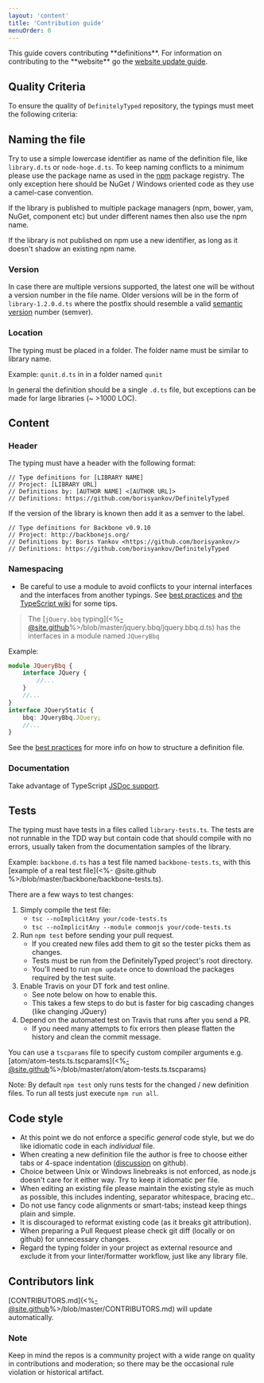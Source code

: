 ```yaml
---
layout: 'content'
title: 'Contribution guide'
menuOrder: 0
---
```


<div class="message">
    This guide covers contributing **definitions**. For information on contributing to the **website** go the <a href="/pages/website-contributions.html">website update guide</a>.
</div>


## Quality Criteria

To ensure the quality of `DefinitelyTyped` repository, the typings must meet the following criteria:

## Naming the file

Try to use a simple lowercase identifier as name of the definition file, like `library.d.ts` or `node-hoge.d.ts`. To keep naming conflicts to a minimum please use the package name as used in the [npm](https://www.npmjs.org/) package registry. The only exception here should be NuGet / Windows oriented code as they use a camel-case convention.

If the library is published to multiple package managers (npm, bower, yam, NuGet, component etc) but under different names then also use the npm name.

If the library is not published on npm use a new identifier, as long as it doesn't shadow an existing npm name.

### Version

In case there are multiple versions supported, the latest one will be without a version number in the file name. Older versions will be in the form of `library-1.2.0.d.ts` where the postfix should resemble a valid [semantic version](http://semver.org/) number (semver).

### Location

The typing must be placed in a folder. The folder name must be similar to library name.

Example: `qunit.d.ts` in in a folder named `qunit`

In general the definition should be a single `.d.ts` file, but exceptions can be made for large libraries (~ >1000 LOC).

## Content

### Header

The typing must have a header with the following format:

````
// Type definitions for [LIBRARY NAME]
// Project: [LIBRARY URL]
// Definitions by: [AUTHOR NAME] <[AUTHOR URL]>
// Definitions: https://github.com/borisyankov/DefinitelyTyped
````

If the version of the library is known then add it as a semver to the label.

````
// Type definitions for Backbone v0.9.10
// Project: http://backbonejs.org/
// Definitions by: Boris Yankov <https://github.com/borisyankov/>
// Definitions: https://github.com/borisyankov/DefinitelyTyped
````

### Namespacing

* Be careful to use a module to avoid conflicts to your internal interfaces and the interfaces from another typings. See [best practices](/guides/best-practices.html) and [the TypeScript wiki](https://typescript.codeplex.com/wikipage?title=Writing%20Definition%20%28.d.ts%29%20Files) for some tips.

> The [`jQuery.bbq` typing](<%-@site.github%>/blob/master/jquery.bbq/jquery.bbq.d.ts) has the interfaces in a module named `JQueryBbq`

Example:

````typescript
module JQueryBbq {
	interface JQuery {
		//...
	}
	//...
}
interface JQueryStatic {
	bbq: JQueryBbq.JQuery;
	//...
}
````

See the [best practices](/guides/best-practices.html) for more info on how to structure a definition file.

### Documentation

Take advantage of TypeScript [JSDoc support](http://blogs.msdn.com/b/typescript/archive/2013/01/21/announcing-typescript-0-8-2.aspx).

## Tests

The typing must have tests in a files called `library-tests.ts`. The tests are not runnable in the TDD way but contain code that should compile with no errors, usually taken from the documentation samples of the library.

Example: `backbone.d.ts` has a test file named `backbone-tests.ts`, with this [example of a real test file](<%- @site.github %>/blob/master/backbone/backbone-tests.ts).

There are a few ways to test changes:

1. Simply compile the test file:
    * `tsc --noImplicitAny your/code-tests.ts`
    * `tsc --noImplicitAny --module commonjs your/code-tests.ts`
2. Run `npm test` before sending your pull request.
    * If you created new files add them to git so the tester picks them as changes.
    * Tests must be run from the DefinitelyTyped project's root directory.
    * You'll need to run `npm update` once to download the packages required by the test suite.
3. Enable Travis on your DT fork and test online.
    * See note below on how to enable this.
    * This takes a few steps to do but is faster for big cascading changes (like changing JQuery)
4. Depend on the automated test on Travis that runs after you send a PR.
    * If you need many attempts to fix errors then please flatten the history and clean the commit message.

You can use a `tscparams` file to specify custom compiler arguments e.g. [atom/atom-tests.ts.tscparams](<%-@site.github%>/blob/master/atom/atom-tests.ts.tscparams)

Note: By default `npm test` only runs tests for the changed / new definition files. To run all tests just execute `npm run all`.

## Code style

* At this point we do not enforce a specific *general* code style, but we do like idiomatic code in each *individual* file.
* When creating a new definition file the author is free to choose either tabs or 4-space indentation ([discussion](https://github.com/borisyankov/DefinitelyTyped/issues/1709) on github).
* Choice between Unix or Windows linebreaks is not enforced, as node.js doesn't care for it either way. Try to keep it idiomatic per file.
* When editing an existing file please maintain the existing style as much as possible, this includes indenting, separator whitespace, bracing etc..
* Do not use fancy code alignments or smart-tabs; instead keep things plain and simple.
* It is discouraged to reformat existing code (as it breaks git attribution).
* When preparing a Pull Request please check git diff (locally or on github) for unnecessary changes.
* Regard the typing folder in your project as external resource and exclude it from your linter/formatter workflow, just like any library file.

## Contributors link

[CONTRIBUTORS.md](<%-@site.github%>/blob/master/CONTRIBUTORS.md) will update automatically.

### Note

Keep in mind the repos is a community project with a wide range on quality in contributions and moderation; so there may be the occasional rule violation or historical artifact.
